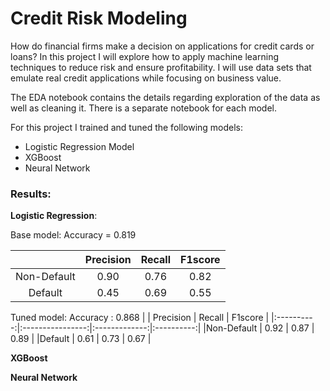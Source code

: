 # Credit Risk Modeling

How do financial firms make a decision on applications for credit cards or loans? In this project I will explore how to apply machine learning techniques to reduce risk and ensure profitability. I will use data sets that emulate real credit applications while focusing on business value.

The EDA notebook contains the details regarding exploration of the data as well as cleaning it. There is a separate notebook for each model.

For this project I trained and tuned the following models:

- Logistic Regression Model
- XGBoost
- Neural Network

### Results:

<b>Logistic Regression</b>:

Base model: 
Accuracy = 0.819
        
|   	     | Precision 	| Recall	|  F1score   |
|:----------:|:----------------:|:-------------:|:----------:|
|Non-Default |      0.90	|   	0.76    |   	0.82 | 
|Default     |      0.45	|   	0.69    |   	0.55 |

Tuned model:
Accuracy : 0.868
|   	     | Precision 	| Recall	|  F1score   |
|:----------:|:----------------:|:-------------:|:----------:|
|Non-Default |      0.92	|   	0.87    |   	0.89 | 
|Default     |      0.61	|   	0.73    |   	0.67 |

<b>XGBoost</b>


<b>Neural Network</b>

